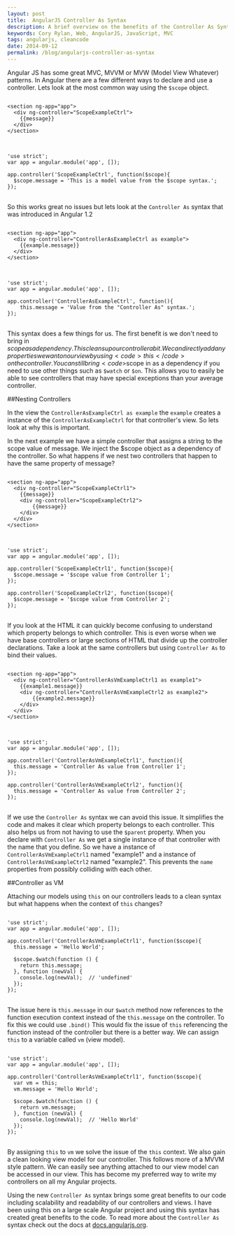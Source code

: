```yaml
---
layout: post
title:  AngularJS Controller As Syntax
description: A brief overview on the benefits of the Controller As Syntax in AngularJS
keywords: Cory Rylan, Web, AngularJS, JavaScript, MVC
tags: angularjs, cleancode
date: 2014-09-12
permalink: /blog/angularjs-controller-as-syntax
---
```


Angular JS has some great MVC, MVVM or MVW (Model View Whatever) patterns. In Angular there are a few different
ways to declare and use a controller. Lets look at the most common way using the `$scope` object.

<pre class="language-markup">
<code>
&lt;section ng-app=&quot;app&quot;&gt;
  &lt;div ng-controller=&quot;ScopeExampleCtrl&quot;&gt;
    {{message}}
  &lt;/div&gt;
&lt;/section&gt;
</code>
</pre>

<pre class="language-javascript">
<code>
'use strict';
var app = angular.module('app', []);
         
app.controller('ScopeExampleCtrl', function($scope){
  $scope.message = 'This is a model value from the $scope syntax.';
});
</code>
</pre>

So this works great no issues but lets look at the `Controller As` syntax that was introduced in Angular 1.2
    
<pre class="language-markup">
<code>
&lt;section ng-app=&quot;app&quot;&gt;
  &lt;div ng-controller=&quot;ControllerAsExampleCtrl as example&quot;&gt;
    {{example.message}}
  &lt;/div&gt;
&lt;/section&gt;
</code>
</pre>

<pre class="language-javascript">
<code>
'use strict';
var app = angular.module('app', []);
            
app.controller('ControllerAsExampleCtrl', function(){
    this.message = 'Value from the "Controller As" syntax.';
});
</code>
</pre>

This syntax does a few things for us. The first benefit is we don't need to bring in $scope as a dependency. This cleans up our controller a bit.
We can directly add any properties we want on our view by using <code>this</code> on the controller. You can still bring <code>$scope</code> in as a dependency
if you need to use other things such as `$watch` or `$on`.
This allows you to easily be able to see controllers that may have special exceptions than your average controller.

##Nesting Controllers

In the view the `ControllerAsExampleCtrl as example` the `example` creates a instance of
the `ControllerAsExampleCtrl` for that controller's view. So lets look at why this is important.

In the next example we have a simple controller that assigns a string to the scope
value of message. We inject the $scope object as a dependency of the controller. So what happens if we nest two controllers
that happen to have the same property of message?

<pre class="language-markup">
<code>
&lt;section ng-app=&quot;app&quot;&gt;
  &lt;div ng-controller=&quot;ScopeExampleCtrl1&quot;&gt;
    {{message}}
    &lt;div ng-controller=&quot;ScopeExampleCtrl2&quot;&gt;
        {{message}}
    &lt;/div&gt;
  &lt;/div&gt;
&lt;/section&gt;
</code>
</pre>

<pre class="language-javascript">
<code>
'use strict';
var app = angular.module('app', []);
     
app.controller('ScopeExampleCtrl1', function($scope){
  $scope.message = '$scope value from Controller 1';
});
     
app.controller('ScopeExampleCtrl2', function($scope){
  $scope.message = '$scope value from Controller 2';
});
</code>
</pre>

If you look at the HTML it can quickly become confusing to understand which property belongs to which controller.
This is even worse when we have base controllers or large sections of HTML that divide up the controller declarations.
Take a look at the same controllers but using `Controller As` to bind their values.

<pre class="language-markup">
<code>
&lt;section ng-app=&quot;app&quot;&gt;
  &lt;div ng-controller=&quot;ControllerAsVmExampleCtrl1 as example1&quot;&gt;
    {{example1.message}}
    &lt;div ng-controller=&quot;ControllerAsVmExampleCtrl2 as example2&quot;&gt;
        {{example2.message}}
    &lt;/div&gt;
  &lt;/div&gt;
&lt;/section&gt;
</code>
</pre>

<pre class="language-javascript">
<code>
'use strict';
var app = angular.module('app', []);
     
app.controller('ControllerAsVmExampleCtrl1', function(){
  this.message = 'Controller As value from Controller 1';
});
     
app.controller('ControllerAsVmExampleCtrl2', function(){
  this.message = 'Controller As value from Controller 2';
});
</code>
</pre>

If we use the `Controller As` syntax we can avoid this issue. It simplifies the code and makes it clear
which property belongs to each controller. This also helps us from not having to use the `$parent` property.
When you declare with `Controller As` we get a single instance of that controller with the name that you define. So we have a instance of
`ControllerAsVmExampleCtrl1` named "example1" and a instance of `ControllerAsVmExampleCtrl2` named "example2". This prevents the `name`
properties from possibly colliding with each other.

##Controller as VM

Attaching  our models using `this` on our controllers leads to a clean syntax but what happens when the context of `this`
changes?

<pre class="language-javascript">
<code>
'use strict';
var app = angular.module('app', []);
     
app.controller('ControllerAsVmExampleCtrl1', function($scope){
  this.message = 'Hello World';
    
  $scope.$watch(function () {
    return this.message;
  }, function (newVal) {
    console.log(newVal);  // 'undefined'
  });
});
</code>
</pre>

The issue here is `this.message` in our `$watch` method now references to the function execution context instead of the
`this.message` on the controller. To fix this we could use `.bind()`
This would fix the issue of `this` referencing the function instead of the controller but there is a better way.
We can assign `this` to a variable called `vm` (view model).
 
<pre class="language-javascript">
<code>
'use strict';
var app = angular.module('app', []);
     
app.controller('ControllerAsVmExampleCtrl1', function($scope){
  var vm = this;
  vm.message = 'Hello World';
    
  $scope.$watch(function () {
    return vm.message;
  }, function (newVal) {
    console.log(newVal);  // 'Hello World'
  });
}); 
</code>
</pre>

By assigning `this` to `vm` we solve the issue of the `this` context. We also gain a clean looking view model
for our controller. This follows more of a MVVM style pattern. We can easily see anything attached to our view model can be accessed in our view.
This has become my preferred way to write my controllers on all my Angular projects.

Using the new `Controller As` syntax brings some great benefits to our code including scalability and readability of our controllers and views. I have been using
this on a large scale Angular project and using this syntax has created great benefits to the code. To read more about the `Controller As` syntax check out the docs at
<a href="https://docs.angularjs.org/api/ng/directive/ngController" target="_blank">docs.angularjs.org</a>.